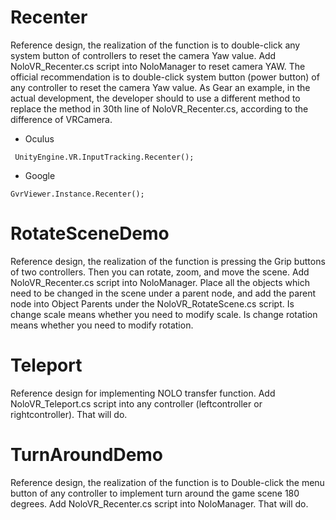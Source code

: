 # Recenter

Reference design, the realization of the function is to double-click any system button of controllers to reset the camera Yaw value.
Add NoloVR_Recenter.cs script into NoloManager to reset camera YAW. The official recommendation is to double-click system button (power button) of any controller to reset the camera Yaw value. As Gear an example, in the actual development, the developer should to use a different method to replace the method in 30th line of NoloVR_Recenter.cs, according to the difference of VRCamera.

* Oculus
```
 UnityEngine.VR.InputTracking.Recenter();
```
* Google
```
GvrViewer.Instance.Recenter();
```

# RotateSceneDemo

Reference design, the realization of the function is pressing the Grip buttons of two controllers. Then you can rotate, zoom, and move the scene.
Add NoloVR_Recenter.cs script into NoloManager. Place all the objects which need to be changed in the scene under a parent node, and add the parent node into Object Parents under the NoloVR_RotateScene.cs script. Is change scale means whether you need to modify scale. Is change rotation means whether you need to modify rotation.

# Teleport

Reference design for implementing NOLO transfer function.
Add NoloVR_Teleport.cs script into any controller (leftcontroller or rightcontroller). That will do. 

# TurnAroundDemo

Reference design, the realization of the function is to Double-click the menu button of any controller to implement turn around the game scene 180 degrees.
Add NoloVR_Recenter.cs script into NoloManager. That will do.
